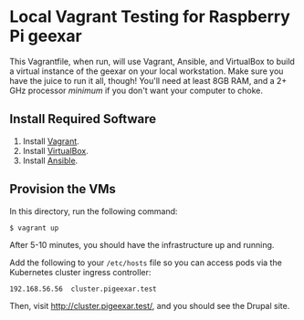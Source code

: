 # Local Vagrant Testing for Raspberry Pi geexar

This Vagrantfile, when run, will use Vagrant, Ansible, and VirtualBox to build a virtual instance of the geexar on your local workstation. Make sure you have the juice to run it all, though! You'll need at least 8GB RAM, and a 2+ GHz processor *minimum* if you don't want your computer to choke.

## Install Required Software

  1. Install [Vagrant](http://docs.vagrantup.com/v2/installation/).
  2. Install [VirtualBox](https://www.virtualbox.org/wiki/Downloads).
  3. Install [Ansible](http://docs.ansible.com/intro_installation.html).

## Provision the VMs

In this directory, run the following command:

    $ vagrant up

After 5-10 minutes, you should have the infrastructure up and running.

Add the following to your `/etc/hosts` file so you can access pods via the Kubernetes cluster ingress controller:

    192.168.56.56  cluster.pigeexar.test

Then, visit http://cluster.pigeexar.test/, and you should see the Drupal site.
